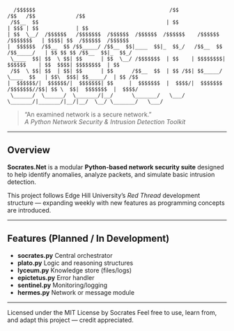 ```
  /$$$$$$                                           /$$                            /$$   /$$             /$$    
 /$$__  $$                                         | $$                           | $$$ | $$            | $$    
| $$  \__/  /$$$$$$   /$$$$$$$  /$$$$$$  /$$$$$$  /$$$$$$    /$$$$$$   /$$$$$$$   | $$$$| $$  /$$$$$$  /$$$$$$  
|  $$$$$$  /$$__  $$ /$$_____/ /$$__  $$|____  $$|_  $$_/   /$$__  $$ /$$_____/   | $$ $$ $$ /$$__  $$|_  $$_/  
 \____  $$| $$  \ $$| $$      | $$  \__/ /$$$$$$$  | $$    | $$$$$$$$|  $$$$$$    | $$  $$$$| $$$$$$$$  | $$    
 /$$  \ $$| $$  | $$| $$      | $$      /$$__  $$  | $$ /$$| $$_____/ \____  $$   | $$\  $$$| $$_____/  | $$ /$$
|  $$$$$$/|  $$$$$$/|  $$$$$$$| $$     |  $$$$$$$  |  $$$$/|  $$$$$$$ /$$$$$$$//$$| $$ \  $$|  $$$$$$$  |  $$$$/
 \______/  \______/  \_______/|__/      \_______/   \___/   \_______/|_______/|__/|__/  \__/ \_______/   \___/  
```

> “An examined network is a secure network.”  
_A Python Network Security & Intrusion Detection Toolkit_

---

## Overview
**Socrates.Net** is a modular **Python-based network security suite** designed to help identify anomalies, analyze packets, and simulate basic intrusion detection.  

This project follows Edge Hill University’s *Red Thread* development structure — expanding weekly with new features as programming concepts are introduced.

---

## Features (Planned / In Development)
- **socrates.py**         Central orchestrator
- **plato.py**            Logic and reasoning structures
- **lyceum.py**           Knowledge store (files/logs)
- **epictetus.py**        Error handler
- **sentinel.py**         Monitoring/logging
- **hermes.py**           Network or message module

---

Licensed under the MIT License by Socrates
Feel free to use, learn from, and adapt this project — credit appreciated.
